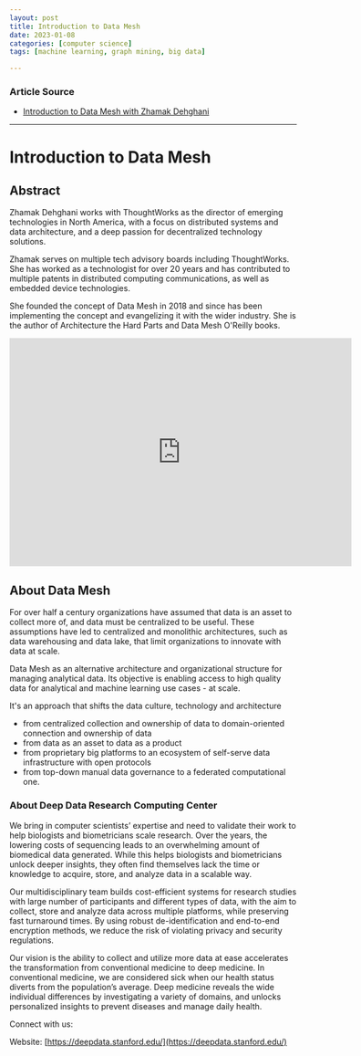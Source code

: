 ```yaml
---
layout: post
title: Introduction to Data Mesh
date: 2023-01-08
categories: [computer science]
tags: [machine learning, graph mining, big data]

---
```


### Article Source

* [Introduction to Data Mesh with Zhamak Dehghani](https://www.youtube.com/watch?v=3Q_XbPmICPg)


---

# Introduction to Data Mesh

## Abstract

Zhamak Dehghani works with ThoughtWorks as the director of emerging technologies in North America, with a focus on distributed systems and data architecture, and a deep passion for decentralized technology solutions.

Zhamak serves on multiple tech advisory boards including ThoughtWorks. She has worked as a technologist for over 20 years and has contributed to multiple patents in distributed computing communications, as well as embedded device technologies. 

She founded the concept of Data Mesh in 2018 and since has been implementing the concept and evangelizing it with the wider industry. 
She is the author of Architecture the Hard Parts and Data Mesh O'Reilly books.

<iframe width="600" height="400" src="https://www.youtube.com/embed/3Q_XbPmICPg" title="YouTube video player" frameborder="0" allow="accelerometer; autoplay; clipboard-write; encrypted-media; gyroscope; picture-in-picture; web-share" allowfullscreen></iframe>

## About Data Mesh

For over half a century organizations have assumed that data is an asset to collect more of, and data must be centralized to be useful. These assumptions have led to centralized and monolithic architectures, such as data warehousing and data lake, that limit organizations to innovate with data at scale.

Data Mesh as an alternative architecture and organizational structure for managing analytical data. 
Its objective is enabling access to high quality data for analytical and machine learning use cases - at scale. 

It's an approach that shifts the data culture, technology and architecture
- from centralized collection and ownership of data to domain-oriented connection and ownership of data
- from data as an asset to data as a product
- from proprietary big platforms to an ecosystem of self-serve data infrastructure with open protocols
- from top-down manual data governance to a federated computational one.

### About Deep Data Research Computing Center 

We bring in computer scientists’ expertise and need to validate their work to help biologists and biometricians scale research. Over the years, the lowering costs of sequencing leads to an overwhelming amount of biomedical data generated. While this helps biologists and biometricians unlock deeper insights, they often find themselves lack the time or knowledge to acquire, store, and analyze data in a scalable way.
 
Our multidisciplinary team builds cost-efficient systems for research studies with large number of participants and different types of data, with the aim to collect, store and analyze data across multiple platforms, while preserving fast turnaround times. By using robust de-identification and end-to-end encryption methods, we reduce the risk of violating privacy and security regulations.
 

Our vision is the ability to collect and utilize more data at ease accelerates the transformation from conventional medicine to deep medicine. In conventional medicine, we are considered sick when our health status diverts from the population’s average. Deep medicine reveals the wide individual differences by investigating a variety of domains, and unlocks personalized insights to prevent diseases and manage daily health.
 


Connect with us:

Website: [https://deepdata.stanford.edu/](https://deepdata.stanford.edu/)